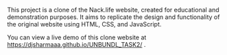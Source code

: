 This project is a clone of the Nack.life website, created for educational and demonstration purposes. It aims to replicate the design and functionality of the original website using HTML, CSS, and JavaScript.


You can view a live demo of this clone website at https://djsharmaaa.github.io/UNBUNDL_TASK2/ .
